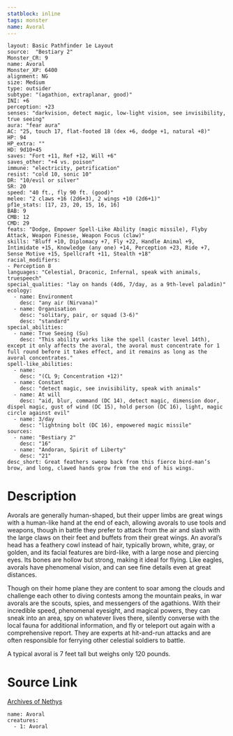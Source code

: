 ```yaml
---
statblock: inline
tags: monster
name: Avoral
---
```

```statblock
layout: Basic Pathfinder 1e Layout
source:  "Bestiary 2"
Monster_CR: 9
name: Avoral
Monster_XP: 6400
alignment: NG
size: Medium
type: outsider
subtype: "(agathion, extraplanar, good)"
INI: +6
perception: +23
senses: "darkvision, detect magic, low-light vision, see invisibility, true seeing"
aura: "fear aura"
AC: "25, touch 17, flat-footed 18 (dex +6, dodge +1, natural +8)"
HP: 94
HP_extra: ""
HD: 9d10+45
saves: "Fort +11, Ref +12, Will +6"
saves_other: "+4 vs. poison"
immune: "electricity, petrification"
resist: "cold 10, sonic 10"
DR: "10/evil or silver"
SR: 20
speed: "40 ft., fly 90 ft. (good)"
melee: "2 claws +16 (2d6+3), 2 wings +10 (2d6+1)"
pf1e_stats: [17, 23, 20, 15, 16, 16]
BAB: 9
CMB: 12
CMD: 29
feats: "Dodge, Empower Spell-Like Ability (magic missile), Flyby Attack, Weapon Finesse, Weapon Focus (claw)"
skills: "Bluff +10, Diplomacy +7, Fly +22, Handle Animal +9, Intimidate +15, Knowledge (any one) +14, Perception +23, Ride +7, Sense Motive +15, Spellcraft +11, Stealth +18"
racial_modifiers:
- Perception 8
languages: "Celestial, Draconic, Infernal, speak with animals, truespeech"
special_qualities: "lay on hands (4d6, 7/day, as a 9th-level paladin)"
ecology:
  - name: Environment
    desc: "any air (Nirvana)"
  - name: Organisation
    desc: "solitary, pair, or squad (3-6)"
    desc: "standard"
special_abilities:
  - name: True Seeing (Su)
    desc: "This ability works like the spell (caster level 14th), except it only affects the avoral, the avoral must concentrate for 1 full round before it takes effect, and it remains as long as the avoral concentrates."
spell-like_abilities:
  - name:
    desc: "(CL 9; Concentration +12)"
  - name: Constant
    desc: "detect magic, see invisibility, speak with animals"
  - name: At will
    desc: "aid, blur, command (DC 14), detect magic, dimension door, dispel magic, gust of wind (DC 15), hold person (DC 16), light, magic circle against evil"
  - name: 3/day
    desc: "lightning bolt (DC 16), empowered magic missile"
sources:
  - name: "Bestiary 2"
    desc: "16"
  - name: "Andoran, Spirit of Liberty"
    desc: "21"
desc_short: Great feathers sweep back from this fierce bird-man’s brow, and long, clawed hands grow from the end of his wings. 
```
# Description
Avorals are generally human-shaped, but their upper limbs are great wings with a human-like hand at the end of each, allowing avorals to use tools and weapons, though in battle they prefer to attack from the air and slash with the large claws on their feet and buffets from their great wings. An avoral’s head has a feathery cowl instead of hair, typically brown, white, gray, or golden, and its facial features are bird-like, with a large nose and piercing eyes. Its bones are hollow but strong, making it ideal for flying. Like eagles, avorals have phenomenal vision, and can see fine details even at great distances. 

Though on their home plane they are content to soar among the clouds and challenge each other to diving contests among the mountain peaks, in war avorals are the scouts, spies, and messengers of the agathions. With their incredible speed, phenomenal eyesight, and magical powers, they can sneak into an area, spy on whatever lives there, silently converse with the local fauna for additional information, and fly or teleport out again with a comprehensive report. They are experts at hit-and-run attacks and are often responsible for ferrying other celestial soldiers to battle. 

A typical avoral is 7 feet tall but weighs only 120 pounds.
# Source Link
[Archives of Nethys](https://aonprd.com/MonsterDisplay.aspx?ItemName=Avoral)
```encounter-table
name: Avoral
creatures:
  - 1: Avoral
```
